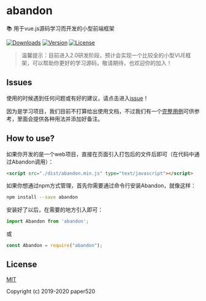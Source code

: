 # abandon
📚 用于vue.js源码学习而开发的小型前端框架

<a href="https://yelloxing.github.io/npm-downloads/?interval=7&packages=abandon"><img src="https://img.shields.io/npm/dm/abandon.svg" alt="Downloads"></a>
<a href="https://www.npmjs.com/package/abandon"><img src="https://img.shields.io/npm/v/abandon.svg" alt="Version"></a>
<a href="https://github.com/yelloxing/abandon/blob/master/LICENSE"><img src="https://img.shields.io/npm/l/abandon.svg" alt="License"></a>

> 温馨提示：目前进入2.0研发阶段，预计会实现一个比较全的小型VUE框架，可以帮助你更好的学习源码，敬请期待，也欢迎你的加入！

## Issues
使用的时候遇到任何问题或有好的建议，请点击进入[issue](https://github.com/paper520/abandon/issues)！

因为是学习项目，我们目前不打算给出使用文档，不过我们有一个[完整用例](https://github.com/paper520/abandon/tree/master/demo)可供参考，里面会提供各种用法并添加好备注。

## How to use?
如果你开发的是一个web项目，直接在页面引入打包后的文件后即可（在代码中通过Abandon调用）：

```html
<script src="./dist/abandon.min.js" type="text/javascript"></script>
```

如果你想通过npm方式管理，首先你需要通过命令行安装Abandon，就像这样：

```bash
npm install --save abandon
```

安装好了以后，在需要的地方引入即可：

```js
import Abandon from 'abandon';
```

或

```js
const Abandon = require("abandon");
```

## License

[MIT](https://github.com/paper520/abandon/blob/master/LICENSE)

Copyright (c) 2019-2020 paper520
